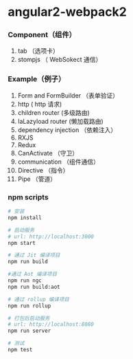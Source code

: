 # angular2-webpack2

### Component（组件）

1. tab （选项卡）
2. stompjs （ WebSokect 通信）

### Example（例子）

1. Form and FormBuilder （表单验证）
2. http ( http 请求)
3. children router (多级路由)
4. laLazyload router (懒加载路由)
5. dependency injection （依赖注入）
6. RXJS 
7. Redux
8. CanActivate （守卫）
9. communication （组件通信）
10. Directive （指令）
11. Pipe （管道）

### npm scripts
```bash
# 安装
npm install

# 启动服务
# url: http://localhost:3000
npm start

# 通过 Jit 编译项目
npm run build

#通过 Aot 编译项目
npm run ngc
npm run build:aot

# 通过 rollup 编译项目
npm run rollup    

# 打包后启动服务
# url: http://localhost:8080
npm run server

# 测试
npm test
